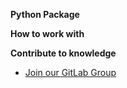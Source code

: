 **Python Package**

**How to work with**

**Contribute to knowledge**

- [Join our GitLab Group](https://gitlab.com/the-bootcamp-project/boilerplates/python-package ":target=_blank")
